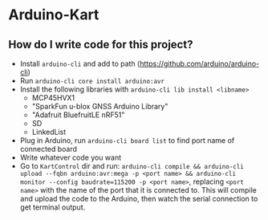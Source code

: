 # Arduino-Kart

## How do I write code for this project?
* Install `arduino-cli` and add to path (https://github.com/arduino/arduino-cli)
* Run `arduino-cli core install arduino:avr`
* Install the following libraries with `arduino-cli lib install <libname>`
  * MCP45HVX1
  * "SparkFun u-blox GNSS Arduino Library"
  * "Adafruit BluefruitLE nRF51"
  * SD
  * LinkedList
* Plug in Arduino, run `arduino-cli board list` to find port name of connected board
* Write whatever code you want
* Go to `KartControl` dir and run: `arduino-cli compile && arduino-cli upload --fqbn arduino:avr:mega -p <port name> && arduino-cli monitor --config baudrate=115200 -p <port name>`, replacing `<port name>` with the name of the port that it is connected to. This will compile and upload the code to the Arduino, then watch the serial connection to get terminal output.
